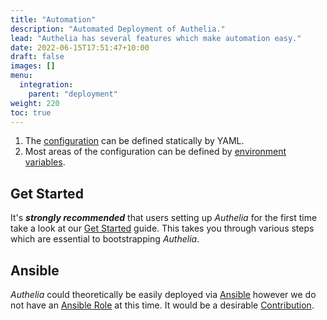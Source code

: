 ```yaml
---
title: "Automation"
description: "Automated Deployment of Authelia."
lead: "Authelia has several features which make automation easy."
date: 2022-06-15T17:51:47+10:00
draft: false
images: []
menu:
  integration:
    parent: "deployment"
weight: 220
toc: true
---
```


1. The [configuration](../../configuration/prologue/introduction.md) can be defined statically by YAML.
2. Most areas of the configuration can be defined by [environment variables](../../configuration/methods/environment.md).

## Get Started

It's __*strongly recommended*__ that users setting up *Authelia* for the first time take a look at our
[Get Started](../prologue/get-started.md) guide. This takes you through various steps which are essential to
bootstrapping *Authelia*.

## Ansible

*Authelia* could theoretically be easily deployed via [Ansible] however we do not have an [Ansible Role] at this time.
It would be a desirable [Contribution](../../contributing/development/introduction.md).

[Ansible]: https://www.ansible.com/
[Ansible Role]: https://docs.ansible.com/ansible/latest/user_guide/playbooks_reuse_roles.html
